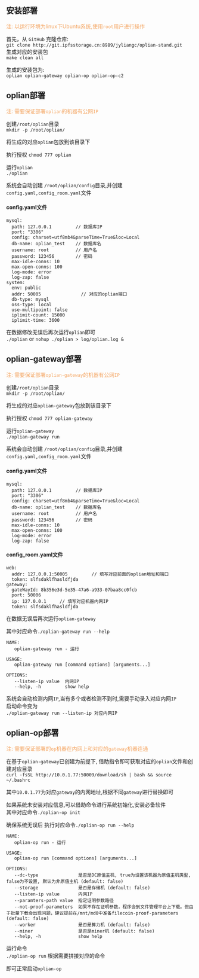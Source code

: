## 安装部署

<font color = sandybrown >注: 以运行环境为linux下Ubuntu系统,使用`root`用户进行操作</font>


首先，从 `GitHub` 克隆仓库: <br />
`git clone http://git.ipfsstorage.cn:8989/jyliangc/oplian-stand.git` <br/>
生成对应的安装包 <br/>
`make clean all`<br/>

生成的安装包为:<br/>
`oplian oplian-gateway oplian-op oplian-op-c2`


## oplian部署

<font color = sandybrown >注: 需要保证部署`oplian`的机器有公网`IP`</font>

创建`/root/oplian`目录 <br />
`mkdir -p /root/oplian/`<br />

将生成的对应`oplian`包放到该目录下<br />

执行授权 `chmod 777 oplian`

运行`oplian` <br /> 
`./oplian`<br />

系统会自动创建 `/root/oplian/config`目录,并创建`config.yaml,config_room.yaml`文件<br />

#### config.yaml文件
```
mysql:
  path: 127.0.0.1         // 数据库IP
  port: "3306"
  config: charset=utf8mb4&parseTime=True&loc=Local
  db-name: oplian_test    // 数据库名
  username: root          // 用户名
  password: 123456        // 密码
  max-idle-conns: 10
  max-open-conns: 100
  log-mode: error
  log-zap: false
system:
  env: public
  addr: 50005               // 对应的oplian端口
  db-type: mysql
  oss-type: local
  use-multipoint: false
  iplimit-count: 15000
  iplimit-time: 3600

```
在数据修改无误后再次运行`oplian`即可<br />
`./oplian` or `nohup ./oplian > log/oplian.log &`<br/>

## oplian-gateway部署

<font color = sandybrown >注: 需要保证部署`oplian-gateway`的机器有公网`IP`</font>


创建`/root/oplian`目录 <br/>
`mkdir -p /root/oplian/`<br/>

将生成的对应`oplian-gateway`包放到该目录下<br/>

执行授权 `chmod 777 oplian-gateway`<br/>

运行`oplian-gateway`<br/>
`./oplian-gateway run`<br/>

系统会自动创建 `/root/oplian/config`目录,并创建`config.yaml,config_room.yaml`文件<br />
#### config.yaml文件
```
mysql:
  path: 127.0.0.1         // 数据库IP
  port: "3306"
  config: charset=utf8mb4&parseTime=True&loc=Local
  db-name: oplian_test    // 数据库名
  username: root          // 用户名
  password: 123456        // 密码
  max-idle-conns: 10
  max-open-conns: 100
  log-mode: error
  log-zap: false
```
#### config_room.yaml文件
```
web:
  addr: 127.0.0.1:50005         // 填写对应前面的oplian地址和端口
  token: slfsdaklfhasldfjda
gateway:
  gateWayId: 8b356e3d-5e35-47a6-a933-07baa8cc0fcb
  port: 50006       
  ip: 127.0.0.1     // 填写对应机器内网IP
  token: slfsdaklfhasldfjda
```

在数据无误后再次运行`oplian-gateway`<br/>

其中对应命令`./oplian-gateway run --help`<br/>

```
NAME:
   oplian-gateway run - 运行

USAGE:
   oplian-gateway run [command options] [arguments...]

OPTIONS:
   --listen-ip value  内网IP  
   --help, -h         show help
```

系统会自动检测内网`IP`,当有多个或者检测不到时,需要手动录入对应内网`IP`<br/>
启动命令变为<br/>
`./oplian-gateway run --listen-ip 对应内网IP`

## oplian-op部署

<font color = sandybrown >注: 需要保证部署的`op`机器在内网上和对应的`gateway`机器连通</font><br/>

在基于`oplian-gateway`已创建为前提下, 借助指令即可获取对应的`oplian`文件和创建对应目录<br/>
`curl -fsSL http://10.0.1.77:50009/download/sh | bash && source ~/.bashrc`<br/>

其中`10.0.1.77`为对应`gateway`的内网地址,根据不同`gateway`进行替换即可<br/>

如果系统未安装对应信息,可以借助命令进行系统初始化,安装必备软件<br/>
其中对应命令`./oplian-op init`<br/>

确保系统无误后
执行对应命令`./oplian-op run --help`<br/>

```
NAME:
   oplian-op run - 运行

USAGE:
   oplian-op run [command options] [arguments...]

OPTIONS:
   --dc-type               是否是DC原值主机, true为设置该机器为原值主机类型, false为不设置, 默认为非原值主机 (default: false)
   --storage               是否是存储机 (default: false)
   --listen-ip value       内网IP 
   --paramters-path value  指定证明参数路径
   --not-proof-parameters  如果不存在证明参数，程序会到文件管理平台上下载。但由于批量下载会出现问题，建议提前在/mnt/md0中准备filecoin-proof-parameters (default: false)
   --worker                是否是算力机 (default: false)
   --miner                 是否是miner机 (default: false)
   --help, -h              show help
```

运行命令<br/>
`./oplian-op run` 根据需要拼接对应的命令<br/>

即可正常启动`oplian-op`<br/>
